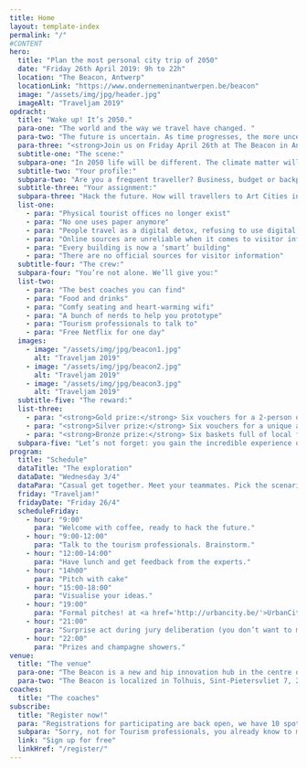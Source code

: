 ```yaml
---
title: Home
layout: template-index
permalink: "/"
#CONTENT
hero:
  title: "Plan the most personal city trip of 2050"
  date: "Friday 26th April 2019: 9h to 22h"
  location: "The Beacon, Antwerp"
  locationLink: "https://www.ondernemeninantwerpen.be/beacon"
  image: "/assets/img/jpg/header.jpg"
  imageAlt: "Traveljam 2019"
opdracht:
  title: "Wake up! It’s 2050."
  para-one: "The world and the way we travel have changed. "
  para-two: "The future is uncertain. As time progresses, the more uncertain it will become."
  para-three: "<strong>Join us on Friday April 26th at The Beacon in Antwerp.</strong> You will explore the future of city breaks. Not one, but six alternative futures. To understand, overturn and unravel the new way of planning short breaks.<br> <br> <a href='/register' class='c-btn c-btn--primary'>Register for the last spots</a> "
  subtitle-one: "The scene:"
  subpara-one: "In 2050 life will be different. The climate matter will have been settled and we will have cured dreadful diseases. And yet, the way we gather and consume information will never stop evolving. How will we hunt for leisure activities in a foreign city?"
  subtitle-two: "Your profile:"
  subpara-two: "Are you a frequent traveller? Business, budget or backpacker? A student or a designer?<br /> We need your help to shape the experience of city trips in 2050."
  subtitle-three: "Your assignment:"
  subpara-three: "Hack the future. How will travellers to Art Cities in Flanders and Brussels gather and consume visitor information in 2050? Think big and bold. But first, imagine and choose one of these six possible futures:"
  list-one:
    - para: "Physical tourist offices no longer exist"
    - para: "No one uses paper anymore"
    - para: "People travel as a digital detox, refusing to use digital devices on holidays"
    - para: "Online sources are unreliable when it comes to visitor information"
    - para: "Every building is now a ‘smart’ building"
    - para: "There are no official sources for visitor information"
  subtitle-four: "The crew:"
  subpara-four: "You’re not alone. We’ll give you:"
  list-two:
    - para: "The best coaches you can find"
    - para: "Food and drinks"
    - para: "Comfy seating and heart-warming wifi"
    - para: "A bunch of nerds to help you prototype"
    - para: "Tourism professionals to talk to"
    - para: "Free Netflix for one day"
  images:
    - image: "/assets/img/jpg/beacon1.jpg"
      alt: "Traveljam 2019"
    - image: "/assets/img/jpg/beacon2.jpg"
      alt: "Traveljam 2019"
    - image: "/assets/img/jpg/beacon3.jpg"
      alt: "Traveljam 2019"
  subtitle-five: "The reward:"
  list-three:
    - para: "<strong>Gold prize:</strong> Six vouchers for a 2-person overnight stay with breakfast in each of the six participating cities. All winning team members get to pick one."
    - para: "<strong>Silver prize:</strong> Six vouchers for a unique activity and lunch -- one in each of the six participating cities. All winning team members get to pick one."
    - para: "<strong>Bronze prize:</strong> Six baskets full of local food and drinks from the organising cities."
  subpara-five: "Let’s not forget: you gain the incredible experience of meeting new people, that share the same passion. Travel and dreaming of a better future."
program:
  title: "Schedule"
  dataTitle: "The exploration"
  dataDate: "Wednesday 3/4"
  dataPara: "Casual get together. Meet your teammates. Pick the scenario you’re going to hack. The problem statements will be discussed. Challenges will be explained in full. <br> We start at 19:00 sharp! Food available from 18:00."
  friday: "Traveljam!"
  fridayDate: "Friday 26/4"
  scheduleFriday:
    - hour: "9:00"
      para: "Welcome with coffee, ready to hack the future."
    - hour: "9:00-12:00"
      para: "Talk to the tourism professionals. Brainstorm."
    - hour: "12:00-14:00"
      para: "Have lunch and get feedback from the experts."
    - hour: "14h00"
      para: "Pitch with cake"
    - hour: "15:00-18:00"
      para: "Visualise your ideas."
    - hour: "19:00"
      para: "Formal pitches! at <a href='http://urbancity.be/'>UrbanCity</a>"
    - hour: "21:00"
      para: "Surprise act during jury deliberation (you don’t want to miss this!)"
    - hour: "22:00"
      para: "Prizes and champagne showers."
venue:
  title: "The venue"
  para-one: "The Beacon is a new and hip innovation hub in the centre of Antwerp, that offers views on the MAS. You will be surrounded by people working together on the future of our cities. The Beacon is a 7 minute walk from the main square. Rest assured, there will be plenty of tourists to interview if needed."
  para-two: "The Beacon is localized in Tolhuis, Sint-Pietersvliet 7, 2000 Antwerpen. Easily accessible by car, bike and public transport.<br> <br><a href='https://www.ondernemeninantwerpen.be/sites/default/files/documents/181025_SD_Antwerpen_Bereikbaarheidsfiches_Tolhuis.pdf' class='c-link'>Find your way to The Beacon (Dutch - pdf)</a> or on <a href='https://www.google.be/maps/place/The+Beacon/@51.2254032,4.3988424,17z/data=!3m1!4b1!4m5!3m4!1s0x47c3f6591c88f09d:0x31d6c38718baba03!8m2!3d51.2254032!4d4.4010311?hl=nl' class='c-link'>Google Maps</a>"
coaches:
  title: "The coaches"
subscribe:
  title: "Register now!"
  para: "Registrations for participating are back open, we have 10 spots left!"
  subpara: "Sorry, not for Tourism professionals, you already know to much ;-)"
  link: "Sign up for free"
  linkHref: "/register/"
---
```


